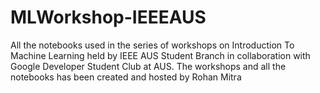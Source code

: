 # MLWorkshop-IEEEAUS
All the notebooks used in the series of workshops on Introduction To Machine Learning held by IEEE AUS Student Branch in collaboration with Google Developer Student Club at AUS. The workshops and all the notebooks has been created and hosted by Rohan Mitra
